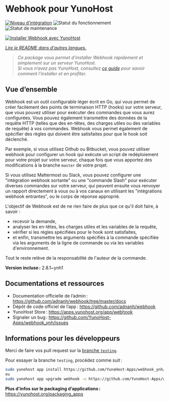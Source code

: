 <!--
Nota bene : ce README est automatiquement généré par <https://github.com/YunoHost/apps/tree/master/tools/readme_generator>
Il NE doit PAS être modifié à la main.
-->

# Webhook pour YunoHost

[![Niveau d’intégration](https://dash.yunohost.org/integration/webhook.svg)](https://dash.yunohost.org/appci/app/webhook) ![Statut du fonctionnement](https://ci-apps.yunohost.org/ci/badges/webhook.status.svg) ![Statut de maintenance](https://ci-apps.yunohost.org/ci/badges/webhook.maintain.svg)

[![Installer Webhook avec YunoHost](https://install-app.yunohost.org/install-with-yunohost.svg)](https://install-app.yunohost.org/?app=webhook)

*[Lire le README dans d'autres langues.](./ALL_README.md)*

> *Ce package vous permet d’installer Webhook rapidement et simplement sur un serveur YunoHost.*  
> *Si vous n’avez pas YunoHost, consultez [ce guide](https://yunohost.org/install) pour savoir comment l’installer et en profiter.*

## Vue d’ensemble

Webhook est un outil configurable léger écrit en Go, qui vous permet de créer facilement des points de terminaison HTTP (hooks) sur votre serveur, que vous pouvez utiliser pour exécuter des commandes que vous aurez configurées. Vous pouvez également transmettre des données de la requête HTTP (telles que des en-têtes, des charges utiles ou des variables de requête) à vos commandes. Webhook vous permet également de spécifier des règles qui doivent être satisfaites pour que le hook soit déclenché.

Par exemple, si vous utilisez Github ou Bitbucket, vous pouvez utiliser webhook pour configurer un hook qui exécute un script de redéploiement pour votre projet sur votre serveur, chaque fois que vous apportez des modifications à la branche `master` de votre projet.

Si vous utilisez Mattermost ou Slack, vous pouvez configurer une "intégration webhook sortante" ou une "commande Slash" pour exécuter diverses commandes sur votre serveur, qui peuvent ensuite vous renvoyer un rapport directement à vous ou à vos canaux en utilisant les "intégrations webhook entrantes", ou le corps de réponse approprié.

L'objectif de Webhook est de ne rien faire de plus que ce qu'il doit faire, à savoir :

- recevoir la demande,
- analyser les en-têtes, les charges utiles et les variables de la requête,
- vérifier si les règles spécifiées pour le hook sont satisfaites,
- et enfin, transmettre les arguments spécifiés à la commande spécifiée via les arguments de la ligne de commande ou via les variables d'environnement.

Tout le reste relève de la responsabilité de l'auteur de la commande.


**Version incluse :** 2.8.1~ynh1
## Documentations et ressources

- Documentation officielle de l’admin : <https://github.com/adnanh/webhook/tree/master/docs>
- Dépôt de code officiel de l’app : <https://github.com/adnanh/webhook>
- YunoHost Store : <https://apps.yunohost.org/app/webhook>
- Signaler un bug : <https://github.com/YunoHost-Apps/webhook_ynh/issues>

## Informations pour les développeurs

Merci de faire vos pull request sur la [branche `testing`](https://github.com/YunoHost-Apps/webhook_ynh/tree/testing).

Pour essayer la branche `testing`, procédez comme suit :

```bash
sudo yunohost app install https://github.com/YunoHost-Apps/webhook_ynh/tree/testing --debug
ou
sudo yunohost app upgrade webhook -u https://github.com/YunoHost-Apps/webhook_ynh/tree/testing --debug
```

**Plus d’infos sur le packaging d’applications :** <https://yunohost.org/packaging_apps>
